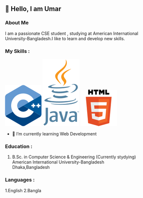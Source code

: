 ## 👋 Hello, I am Umar

### About Me
I am a passionate CSE student , studying at American International University-Bangladesh.I like to learn and develop new skills.

### My Skills :
![alt text](image.png)   ![alt text](image-1.png)  ![alt text](image-3.png)

- 🌱 I’m currently learning Web Development


### Education :
1. B.Sc. in Computer Science & Engineering (Currently stydying)<br>
American International University-Bangladesh<br>
Dhaka,Bangladesh


### Languages :
1.English
2.Bangla

